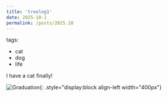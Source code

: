 ```yaml
---
title: 'treelog1'
date: 2025-10-1
permalink: /posts/2025.10
---
```

tags:
  - cat
  - dog
  - life

I have a cat finally!

![Graduation](https://rengshu-li.github.io/academicpages/images/cau-graduation.png){: .style="display:block align-left width="400px"}
